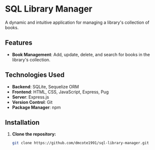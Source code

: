 # SQL Library Manager

A dynamic and intuitive application for managing a library's collection of books.

## Features

- **Book Management**: Add, update, delete, and search for books in the library's collection.

## Technologies Used

- **Backend**: SQLite, Sequelize ORM
- **Frontend**: HTML, CSS, JavaScript, Express, Pug
- **Server**: Express.js
- **Version Control**: Git
- **Package Manager**: npm

## Installation

1. **Clone the repository:**
   ```sh
   git clone https://github.com/dmcote1991/sql-library-manager.git
   ```
